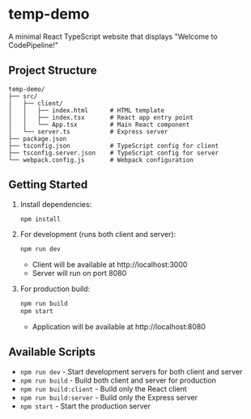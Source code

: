 # temp-demo

A minimal React TypeScript website that displays "Welcome to CodePipeline!"

## Project Structure

```
temp-demo/
├── src/
│   ├── client/
│   │   ├── index.html      # HTML template
│   │   ├── index.tsx       # React app entry point
│   │   └── App.tsx         # Main React component
│   └── server.ts           # Express server
├── package.json
├── tsconfig.json           # TypeScript config for client
├── tsconfig.server.json    # TypeScript config for server
└── webpack.config.js       # Webpack configuration
```

## Getting Started

1. Install dependencies:
   ```bash
   npm install
   ```

2. For development (runs both client and server):
   ```bash
   npm run dev
   ```
   - Client will be available at http://localhost:3000
   - Server will run on port 8080

3. For production build:
   ```bash
   npm run build
   npm start
   ```
   - Application will be available at http://localhost:8080

## Available Scripts

- `npm run dev` - Start development servers for both client and server
- `npm run build` - Build both client and server for production
- `npm run build:client` - Build only the React client
- `npm run build:server` - Build only the Express server
- `npm start` - Start the production server